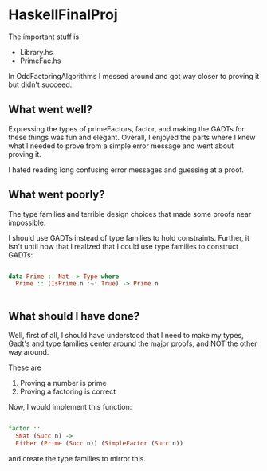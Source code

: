 # HaskellFinalProj

The important stuff is 
- Library.hs
- PrimeFac.hs

In OddFactoringAlgorithms I messed around and got way closer
to proving it but didn't succeed. 

## What went well?

Expressing the types of primeFactors, factor, and 
making the GADTs for these things was fun and elegant.
Overall, I enjoyed the parts where I knew what I needed to prove
from a simple error message and went about proving it.

I hated reading long confusing error messages and guessing at a 
proof.


## What went poorly?

The type families and terrible design choices
that made some proofs near impossible.

I should use GADTs instead of type families to hold
constraints. Further, it isn't until now that I realized that
I could use type families to construct 
GADTs:

```haskell

data Prime :: Nat -> Type where
  Prime :: (IsPrime n :~: True) -> Prime n
    
 ```

## What should I have done?



Well, first of all, I should have understood that I need to
make my types, Gadt's and type families center around the 
major proofs, and NOT the other way around.

These are

1) Proving a number is prime
2) Proving a factoring is correct

Now, I would implement this function:

```haskell

factor :: 
  SNat (Succ n) -> 
  Either (Prime (Succ n)) (SimpleFactor (Succ n))

```
and create the type families to mirror this.









